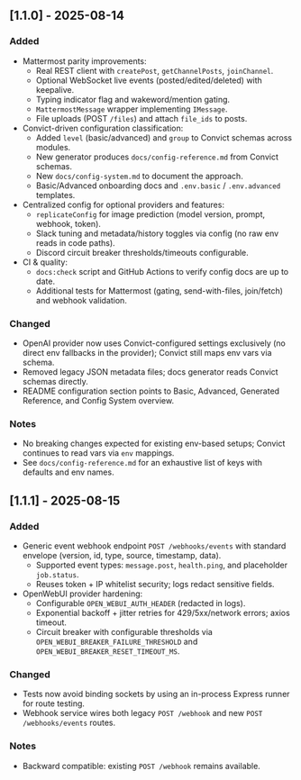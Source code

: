 ## [1.1.0] - 2025-08-14

### Added
- Mattermost parity improvements:
  - Real REST client with `createPost`, `getChannelPosts`, `joinChannel`.
  - Optional WebSocket live events (posted/edited/deleted) with keepalive.
  - Typing indicator flag and wakeword/mention gating.
  - `MattermostMessage` wrapper implementing `IMessage`.
  - File uploads (POST `/files`) and attach `file_ids` to posts.
- Convict-driven configuration classification:
  - Added `level` (basic/advanced) and `group` to Convict schemas across modules.
  - New generator produces `docs/config-reference.md` from Convict schemas.
  - New `docs/config-system.md` to document the approach.
  - Basic/Advanced onboarding docs and `.env.basic` / `.env.advanced` templates.
- Centralized config for optional providers and features:
  - `replicateConfig` for image prediction (model version, prompt, webhook, token).
  - Slack tuning and metadata/history toggles via config (no raw env reads in code paths).
  - Discord circuit breaker thresholds/timeouts configurable.
- CI & quality:
  - `docs:check` script and GitHub Actions to verify config docs are up to date.
  - Additional tests for Mattermost (gating, send-with-files, join/fetch) and webhook validation.

### Changed
- OpenAI provider now uses Convict-configured settings exclusively (no direct env fallbacks in the provider); Convict still maps env vars via schema.
- Removed legacy JSON metadata files; docs generator reads Convict schemas directly.
- README configuration section points to Basic, Advanced, Generated Reference, and Config System overview.

### Notes
- No breaking changes expected for existing env-based setups; Convict continues to read vars via `env` mappings.
- See `docs/config-reference.md` for an exhaustive list of keys with defaults and env names.
## [1.1.1] - 2025-08-15

### Added
- Generic event webhook endpoint `POST /webhooks/events` with standard envelope (version, id, type, source, timestamp, data).
  - Supported event types: `message.post`, `health.ping`, and placeholder `job.status`.
  - Reuses token + IP whitelist security; logs redact sensitive fields.
- OpenWebUI provider hardening:
  - Configurable `OPEN_WEBUI_AUTH_HEADER` (redacted in logs).
  - Exponential backoff + jitter retries for 429/5xx/network errors; axios timeout.
  - Circuit breaker with configurable thresholds via `OPEN_WEBUI_BREAKER_FAILURE_THRESHOLD` and `OPEN_WEBUI_BREAKER_RESET_TIMEOUT_MS`.

### Changed
- Tests now avoid binding sockets by using an in-process Express runner for route testing.
- Webhook service wires both legacy `POST /webhook` and new `POST /webhooks/events` routes.

### Notes
- Backward compatible: existing `POST /webhook` remains available.

